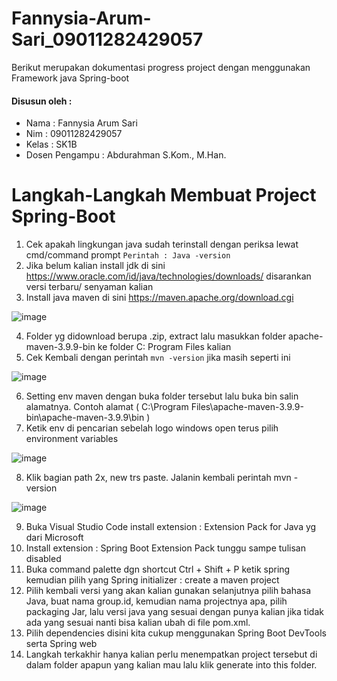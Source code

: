 # Fannysia-Arum-Sari_09011282429057
Berikut merupakan dokumentasi progress project dengan menggunakan Framework java Spring-boot

#### Disusun oleh :
- Nama           : Fannysia Arum Sari
- Nim            : 09011282429057
- Kelas          : SK1B
- Dosen Pengampu : Abdurahman S.Kom., M.Han.

# Langkah-Langkah Membuat Project Spring-Boot
1.	Cek apakah lingkungan java sudah terinstall dengan periksa lewat cmd/command prompt
   `Perintah : Java -version`
2.	Jika belum kalian install jdk di sini https://www.oracle.com/id/java/technologies/downloads/  disarankan versi terbaru/ senyaman kalian
3.	Install java maven di sini https://maven.apache.org/download.cgi 

![image](https://github.com/user-attachments/assets/98689302-7278-49d7-9cdf-9a8b01de043b)

4.	Folder yg didownload berupa .zip, extract lalu masukkan folder apache-maven-3.9.9-bin ke folder C: Program Files kalian
5.	Cek Kembali dengan perintah `mvn -version` jika masih seperti ini

![image](https://github.com/user-attachments/assets/3af336d8-a241-47fa-b610-dccb147b5a7c)

6.	Setting env maven dengan buka folder tersebut lalu buka bin salin alamatnya. Contoh alamat ( C:\Program Files\apache-maven-3.9.9-bin\apache-maven-3.9.9\bin )
7.	Ketik env di pencarian sebelah logo windows open terus pilih environment variables

![image](https://github.com/user-attachments/assets/19185dc8-4637-4520-bef6-0aa983ba9f3e)

8.	Klik bagian path 2x, new trs paste. Jalanin kembali perintah mvn -version

![image](https://github.com/user-attachments/assets/2f76d2c1-8cf1-43a2-bbc8-6b9988b47e64)


9.	Buka Visual Studio Code install extension : Extension Pack for Java yg dari Microsoft
10.	Install extension : Spring Boot Extension Pack tunggu sampe tulisan disabled
11.	Buka command palette dgn shortcut Ctrl + Shift + P ketik spring kemudian pilih yang Spring initializer : create a maven project
12.	Pilih kembali versi yang akan kalian gunakan selanjutnya pilih bahasa Java, buat nama group.id, kemudian nama projectnya apa, pilih packaging Jar, lalu versi java yang sesuai dengan punya kalian jika tidak ada yang sesuai nanti bisa kalian ubah di file pom.xml.
13.	Pilih dependencies disini kita cukup menggunakan Spring Boot DevTools serta Spring web
14.	Langkah terkakhir hanya kalian perlu menempatkan project tersebut di dalam folder apapun yang kalian mau lalu klik generate into this folder.

